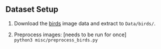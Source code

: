 ## Dataset Setup

1. Download the [birds](https://drive.google.com/file/d/1eyBpuwjKUhTUtkPPyadDbEuVugRKwbGI/view?usp=sharing) image data and extract to `Data/birds/`.

2. Preprocess images: [needs to be run for once] <br>
`python3 misc/preprocess_birds.py`